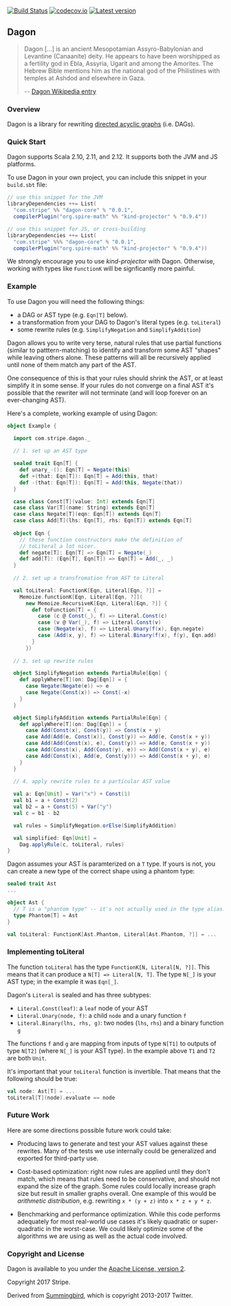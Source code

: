 [![Build Status](https://api.travis-ci.org/stripe/dagon.svg)](https://travis-ci.org/stripe/dagon)
[![codecov.io](http://codecov.io/github/stripe/dagon/coverage.svg?branch=master)](http://codecov.io/github/stripe/dagon?branch=master)
[![Latest version](https://index.scala-lang.org/stripe/dagon/dagon-core/latest.svg?color=orange)](https://index.scala-lang.org/stripe/dagon/dagon-core)

## Dagon

> Dagon [...] is an ancient Mesopotamian Assyro-Babylonian and Levantine
> (Canaanite) deity. He appears to have been worshipped as a fertility
> god in Ebla, Assyria, Ugarit and among the Amorites. The Hebrew Bible
> mentions him as the national god of the Philistines with temples at
> Ashdod and elsewhere in Gaza.
>
> -- [Dagon Wikipedia entry](https://en.wikipedia.org/wiki/Dagon)

### Overview

Dagon is a library for rewriting
[directed acyclic graphs](https://en.wikipedia.org/wiki/Directed_acyclic_graph)
(i.e. DAGs).

### Quick Start

Dagon supports Scala 2.10, 2.11, and 2.12. It supports both the JVM
and JS platforms.

To use Dagon in your own project, you can include this snippet in
your `build.sbt` file:

```scala
// use this snippet for the JVM
libraryDependencies ++= List(
  "com.stripe" %% "dagon-core" % "0.0.1",
  compilerPlugin("org.spire-math" %% "kind-projector" % "0.9.4"))

// use this snippet for JS, or cross-building
libraryDependencies ++= List(
  "com.stripe" %%% "dagon-core" % "0.0.1",
  compilerPlugin("org.spire-math" %% "kind-projector" % "0.9.4"))
```

We strongly encourage you to use *kind-projector* with Dagon. Otherwise,
working with types like `FunctionK` will be signficantly more painful.

### Example

To use Dagon you will need the following things:

 * a DAG or AST type (e.g. `Eqn[T]` below).
 * a transformation from your DAG to Dagon's literal types (e.g. `toLiteral`)
 * some rewrite rules (e.g. `SimplifyNegation` and `SimplifyAddition`)

Dagon allows you to write very terse, natural rules that use partial
functions (similar to patttern-matching) to identify and transform
some AST "shapes" while leaving others alone. These patterns will all
be recursively applied until none of them match any part of the AST.

One consequence of this is that your rules should shrink the AST, or
at least simplify it in some sense. If your rules do not converge on a
final AST it's possible that the rewriter will not terminate (and will
loop forever on an ever-changing AST).

Here's a complete, working example of using Dagon:

```scala
object Example {

  import com.stripe.dagon._
  
  // 1. set up an AST type

  sealed trait Eqn[T] {
    def unary_-(): Eqn[T] = Negate(this)
    def +(that: Eqn[T]): Eqn[T] = Add(this, that)
    def -(that: Eqn[T]): Eqn[T] = Add(this, Negate(that))
  }

  case class Const[T](value: Int) extends Eqn[T]
  case class Var[T](name: String) extends Eqn[T]
  case class Negate[T](eqn: Eqn[T]) extends Eqn[T]
  case class Add[T](lhs: Eqn[T], rhs: Eqn[T]) extends Eqn[T]
  
  object Eqn {
    // these function constructors make the definition of
    // toLiteral a lot nicer.
    def negate[T]: Eqn[T] => Eqn[T] = Negate(_)
    def add[T]: (Eqn[T], Eqn[T]) => Eqn[T] = Add(_, _)
  }
  
  // 2. set up a transfromation from AST to Literal

  val toLiteral: FunctionK[Eqn, Literal[Eqn, ?]] =
    Memoize.functionK[Eqn, Literal[Eqn, ?]](
      new Memoize.RecursiveK[Eqn, Literal[Eqn, ?]] {
        def toFunction[T] = {
          case (c @ Const(_), f) => Literal.Const(c)
          case (v @ Var(_), f) => Literal.Const(v)
          case (Negate(x), f) => Literal.Unary(f(x), Eqn.negate)
          case (Add(x, y), f) => Literal.Binary(f(x), f(y), Eqn.add)
        }
      })
      
  // 3. set up rewrite rules

  object SimplifyNegation extends PartialRule[Eqn] {
    def applyWhere[T](on: Dag[Eqn]) = {
      case Negate(Negate(e)) => e
      case Negate(Const(x)) => Const(-x)
    }
  }

  object SimplifyAddition extends PartialRule[Eqn] {
    def applyWhere[T](on: Dag[Eqn]) = {
      case Add(Const(x), Const(y)) => Const(x + y)
      case Add(Add(e, Const(x)), Const(y)) => Add(e, Const(x + y))
      case Add(Add(Const(x), e), Const(y)) => Add(e, Const(x + y))
      case Add(Const(x), Add(Const(y), e)) => Add(Const(x + y), e)
      case Add(Const(x), Add(e, Const(y))) => Add(Const(x + y), e)
    }
  }
  
  // 4. apply rewrite rules to a particular AST value

  val a: Eqn[Unit] = Var("x") + Const(1)
  val b1 = a + Const(2)
  val b2 = a + Const(5) + Var("y")
  val c = b1 - b2

  val rules = SimplifyNegation.orElse(SimplifyAddition)

  val simplified: Eqn[Unit] =
    Dag.applyRule(c, toLiteral, rules)
}
```

Dagon assumes your AST is paramterized on a `T` type. If yours is not,
you can create a new type of the correct shape using a phantom type:

```scala
sealed trait Ast
...

object Ast {
  // T is a "phantom type" -- it's not actually used in the type alias.
  type Phantom[T] = Ast
}

val toLiteral: FunctionK[Ast.Phantom, Literal[Ast.Phantom, ?]] = ...
```

### Implementing toLiteral

The function `toLiteral` has the type `FunctionK[N, Literal[N, ?]]`.
This means that it can produce a `N[T] => Literal[N, T]`. The type
`N[_]` is your AST type; in the example it was `Eqn[_]`.

Dagon's `Literal` is sealed and has three subtypes:

 * `Literal.Const(leaf)`: a `leaf` node of your AST
 * `Literal.Unary(node, f)`: a child `node` and a unary function `f`
 * `Literal.Binary(lhs, rhs, g)`: two nodes (`lhs`, `rhs`) and a binary function `g`

The functions `f` and `g` are mapping from inputs of type `N[T1]` to
outputs of type `N[T2]` (where `N[_]` is your AST type). In the
example above `T1` and `T2` are both `Unit`.

It's important that your `toLiteral` function is invertible. That
means that the following should be true:

```scala
val node: Ast[T] = ...
toLiteral[T](node).evaluate == node
```

### Future Work

Here are some directions possible future work could take:

 * Producing laws to generate and test your AST values against these
   rewrites. Many of the tests we use internally could be generalized
   and exported for third-party use.

 * Cost-based optimization: right now rules are applied until they
   don't match, which means that rules need to be conservative, and
   should not expand the size of the graph. Some rules could locally
   increase graph size but result in smaller graphs overall. One
   example of this would be *arithmetic distribution*, e.g. rewriting
   `x * (y + z)` into `x * z + y * z`.
   
 * Benchmarking and performance optimization. While this code performs
   adequately for most real-world use cases it's likely quadratic or
   super-quadratic in the worst-case. We could likely optimize some of
   the algorithms we are using as well as the actual code involved.

### Copyright and License

Dagon is available to you under the [Apache License, version 2](https://www.apache.org/licenses/LICENSE-2.0).

Copyright 2017 Stripe.

Derived from [Summingbird](https://github.com/twitter/summingbird), which is copyright 2013-2017 Twitter.
